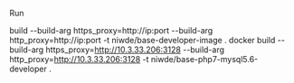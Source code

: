 Run

build --build-arg https_proxy=http://ip:port --build-arg http_proxy=http://ip:port -t niwde/base-developer-image .
docker build --build-arg https_proxy=http://10.3.33.206:3128 --build-arg http_proxy=http://10.3.33.206:3128 -t niwde/base-php7-mysql5.6-developer .
